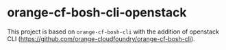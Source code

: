 # orange-cf-bosh-cli-openstack
This project is based on `orange-cf-bosh-cli` with the addition of openstack CLI (https://github.com/orange-cloudfoundry/orange-cf-bosh-cli).


